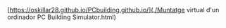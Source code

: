 [https://oskillar28.github.io/PCbuilding.github.io/](./Muntatge virtual d'un ordinador PC Building Simulator.html)
